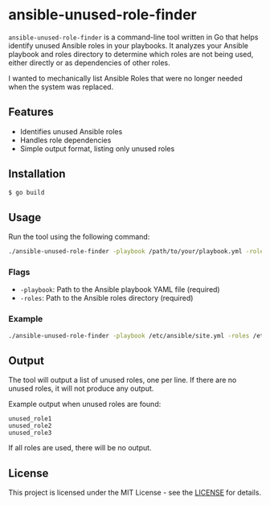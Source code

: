 # ansible-unused-role-finder

`ansible-unused-role-finder` is a command-line tool written in Go that helps identify unused Ansible roles in your playbooks. It analyzes your Ansible playbook and roles directory to determine which roles are not being used, either directly or as dependencies of other roles.

I wanted to mechanically list Ansible Roles that were no longer needed when the system was replaced.

## Features

- Identifies unused Ansible roles
- Handles role dependencies
- Simple output format, listing only unused roles

## Installation

```bash
$ go build
```

## Usage

Run the tool using the following command:

```bash
./ansible-unused-role-finder -playbook /path/to/your/playbook.yml -roles /path/to/your/roles/directory
```

### Flags

- `-playbook`: Path to the Ansible playbook YAML file (required)
- `-roles`: Path to the Ansible roles directory (required)

### Example

```bash
./ansible-unused-role-finder -playbook /etc/ansible/site.yml -roles /etc/ansible/roles
```

## Output

The tool will output a list of unused roles, one per line. If there are no unused roles, it will not produce any output.

Example output when unused roles are found:

```
unused_role1
unused_role2
unused_role3
```

If all roles are used, there will be no output.

## License

This project is licensed under the MIT License - see the [LICENSE](https://opensource.org/license/mit) for details.
